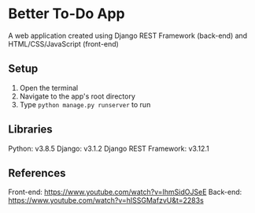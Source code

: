 # Better To-Do App
A web application created using Django REST Framework (back-end) and HTML/CSS/JavaScript (front-end)

## Setup
1. Open the terminal
1. Navigate to the app's root directory
1. Type `python manage.py runserver` to run

## Libraries
Python: v3.8.5
Django: v3.1.2
Django REST Framework: v3.12.1

## References
Front-end: https://www.youtube.com/watch?v=IhmSidOJSeE
Back-end: https://www.youtube.com/watch?v=hISSGMafzvU&t=2283s

